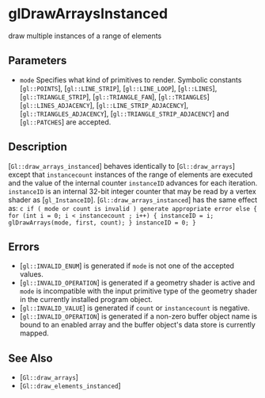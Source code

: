 # glDrawArraysInstanced
draw multiple instances of a range of elements

## Parameters
- `mode`
  Specifies what kind of primitives to render. Symbolic constants
  [`gl::POINTS`], [`gl::LINE_STRIP`], [`gl::LINE_LOOP`], [`gl::LINES`],
  [`gl::TRIANGLE_STRIP`], [`gl::TRIANGLE_FAN`], [`gl::TRIANGLES`]
  [`gl::LINES_ADJACENCY`], [`gl::LINE_STRIP_ADJACENCY`],
  [`gl::TRIANGLES_ADJACENCY`], [`gl::TRIANGLE_STRIP_ADJACENCY`] and
  [`gl::PATCHES`] are accepted.

## Description
[`Gl::draw_arrays_instanced`] behaves identically to
  [`Gl::draw_arrays`] except that `instancecount` instances of the range
  of elements are executed and the value of the internal counter
  `instanceID` advances for each iteration. `instanceID` is an internal
  32-bit integer counter that may be read by a vertex shader as
  [`gl_InstanceID`].
[`Gl::draw_arrays_instanced`] has the same effect as: ```c if ( mode
  or count is invalid ) generate appropriate error else { for (int i =
  0; i < instancecount ; i++) { instanceID = i; glDrawArrays(mode,
  first, count); } instanceID = 0; } ```

## Errors
- [`gl::INVALID_ENUM`] is generated if `mode` is not one of the accepted
  values.
- [`gl::INVALID_OPERATION`] is generated if a geometry shader is active
  and `mode` is incompatible with the input primitive type of the
  geometry shader in the currently installed program object.
- [`gl::INVALID_VALUE`] is generated if `count` or `instancecount` is
  negative.
- [`gl::INVALID_OPERATION`] is generated if a non-zero buffer object
  name is bound to an enabled array and the buffer object's data store
  is currently mapped.

## See Also
- [`Gl::draw_arrays`]
- [`Gl::draw_elements_instanced`]
